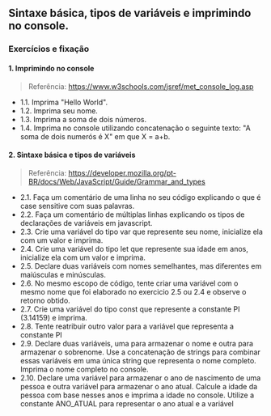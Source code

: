 ## Sintaxe básica, tipos de variáveis e imprimindo no console.
### Exercícios e fixação
#### 1. Imprimindo no console
> Referência: https://www.w3schools.com/jsref/met_console_log.asp

* 1.1\. Imprima "Hello World".
* 1.2\. Imprima seu nome.
* 1.3\. Imprima a soma de dois números.
* 1.4\. Imprima no console utilizando concatenação o seguinte texto: "A soma de dois numerós é X" em que X = a+b.

#### 2. Sintaxe básica e tipos de variáveis
> Referência: https://developer.mozilla.org/pt-BR/docs/Web/JavaScript/Guide/Grammar_and_types

* 2.1\. Faça um comentário de uma linha no seu código explicando o que é case sensitive com suas palavras.
* 2.2\. Faça um comentário de múltiplas linhas explicando os tipos de declarações de variáveis em javascript.
* 2.3\. Crie uma variável do tipo var que represente seu nome, inicialize ela com um valor e imprima.
* 2.4\. Crie uma variável do tipo let que represente sua idade em anos, inicialize ela com um valor e imprima.
* 2.5\. Declare duas variáveis com nomes semelhantes, mas diferentes em maiúsculas e minúsculas.
* 2.6\. No mesmo escopo de código, tente criar uma variável com o mesmo nome que foi elaborado no exercicio 2.5 ou 2.4 e observe o retorno obtido.
* 2.7\. Crie uma variável do tipo const que represente a constante PI (3.14159) e imprima.
* 2.8\. Tente reatribuir outro valor para a variável que representa a constante PI
* 2.9\. Declare duas variáveis, uma para armazenar o nome e outra para armazenar o sobrenome. Use a concatenação de strings para combinar essas variáveis em uma única string que representa o nome completo. Imprima o nome completo no console.
* 2.10\. Declare uma variável para armazenar o ano de nascimento de uma pessoa e outra variável para armazenar o ano atual. Calcule a idade da pessoa com base nesses anos e imprima a idade no console. Utilize a constante ANO_ATUAL para representar o ano atual e a variável

